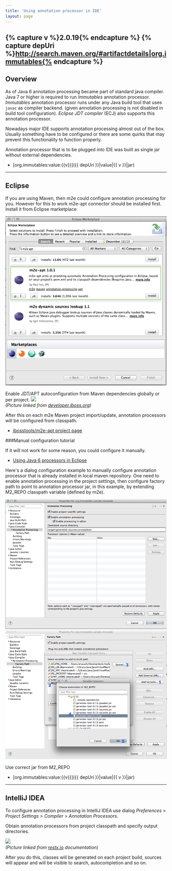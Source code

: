 ```yaml
---
title: 'Using annotation processor in IDE'
layout: page
---
```


{% capture v %}2.0.19{% endcapture %}
{% capture depUri %}http://search.maven.org/#artifactdetails|org.immutables{% endcapture %}
--------
Overview
--------

As of Java 6 annotation processing became part of standard java compiler.
Java 7 or higher is required to run _Immutables_ annotation processor.
_Immutables_ annotation processor runs under any Java build tool that uses `javac` as compiler backend.
(given annotation processing is not disabled in build tool configuration).
_Eclipse JDT compiler_ (ECJ) also supports this annotation processor.

Nowadays major IDE supports annotation processing almost out of the box.
Usually something have to be configured or there are some quirks that may prevent this functionality to function properly.

Annotation processor that is to be plugged into IDE was built as single jar without external dependencies.

- [org.immutables:value:{{v}}]({{ depUri }}|value|{{ v }}|jar)

-------
Eclipse
-------

If you are using Maven, then m2e could configure annotation processing for you. However for this to work m2e-apt connector should be installed first. Install it from Eclipse marketplace

<img src="pix/eclipse-marketplace.png">

Enable JDT/APT autoconfiguration from Maven dependencies globally or per project.
<img src="https://developer.jboss.org/servlet/JiveServlet/downloadImage/38-4947-18599/620-226/m2e-apt-prefs.png"><br>
_(Picture linked from [developer.jboss.org](https://developer.jboss.org/en/tools/blog/2012/05/20/annotation-processing-support-in-m2e-or-m2e-apt-100-is-out))_

After this on each m2e Maven project import/update, annotation processors will be configured from classpath.

- [jbosstools/m2e-apt project page](https://github.com/jbosstools/m2e-apt)

###Manual configuration tutorial

If it will not work for some reason, you could configure it manually.

* [Using Java 6 processors in Eclipse](http://kerebus.com/2011/02/using-java-6-processors-in-eclipse/)

Here's a dialog configuration example to manually configure annotation processor that is already installed in local maven repository. One need to enable annotation processing in the project settings, then configure factory path to point to annotation processor jar, in this example, by extending M2_REPO classpath variable (defined by m2e).

<img src="pix/eclipse-annotation-processing.png">

<img src="pix/eclipse-factory-path.png">

Use correct jar from M2_REPO

- [org.immutables:value:{{v}}]({{ depUri }}|value|{{ v }}|jar)

-------------
IntelliJ IDEA
-------------
To configure annotation processing in IntelliJ IDEA use dialog
_Preferences_ > _Project Settings_ > _Compiler_ > _Annotation Processors_.

Obtain annotation processors from project classpath and specify output directories.

<img src="http://restx.io/images/docs/idea-annotation-processor-preferences.png"><br>
_(Picture linked from [restx.io](http://restx.io) documentation)_

After you do this, classes will be generated on each project build, sources will appear and will be visible to search, autocompletion and so on.
